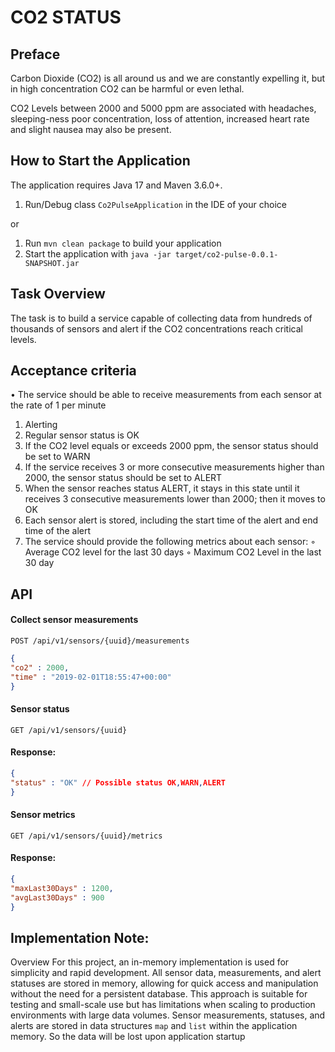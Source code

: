 # CO2 STATUS

## Preface

Carbon Dioxide (CO2) is all around us and we are constantly expelling it, but in
high concentration CO2 can be harmful or even lethal.

CO2 Levels between 2000 and 5000 ppm are associated with headaches, sleeping-ness poor concentration, loss of attention, increased heart rate and slight nausea
may also be present.


## How to Start the Application

The application requires Java 17 and Maven 3.6.0+.

1. Run/Debug class `Co2PulseApplication` in the IDE of your choice

or

1. Run `mvn clean package` to build your application
2. Start the application with `java -jar target/co2-pulse-0.0.1-SNAPSHOT.jar`
   

## Task Overview
The task is to build a service capable of collecting data from hundreds of thousands of sensors and alert if the CO2 concentrations reach critical levels.

## Acceptance criteria
  • The service should be able to receive measurements from each sensor at the rate of 1 per minute
1. Alerting
2. Regular sensor status is OK
3. If the CO2 level equals or exceeds 2000 ppm, the sensor status should be set to
   WARN
4. If the service receives 3 or more consecutive measurements higher than 2000,
   the sensor status should be set to ALERT
5. When the sensor reaches status ALERT, it stays in this state until it receives 3
   consecutive measurements lower than 2000; then it moves to OK
6. Each sensor alert is stored, including the start time of the alert and end time of
   the alert
7. The service should provide the following metrics about each sensor:
   ◦ Average CO2 level for the last 30 days
   ◦ Maximum CO2 Level in the last 30 day


## API
#### Collect sensor measurements
`POST /api/v1/sensors/{uuid}/measurements`
```json
{
"co2" : 2000,
"time" : "2019-02-01T18:55:47+00:00"
}
```


#### Sensor status
`GET /api/v1/sensors/{uuid}`
#### Response:
```json
{
"status" : "OK" // Possible status OK,WARN,ALERT
}
```

#### Sensor metrics
`GET /api/v1/sensors/{uuid}/metrics`
#### Response:
```json
{
"maxLast30Days" : 1200,
"avgLast30Days" : 900
}
```


## Implementation Note:

Overview
For this project, an in-memory implementation is used for simplicity and rapid development. All sensor data, measurements, and alert statuses are stored in memory, allowing for quick access and manipulation without the need for a persistent database. This approach is suitable for testing and small-scale use but has limitations when scaling to production environments with large data volumes.
Sensor measurements, statuses, and alerts are stored in data structures `map` and `list` within the application memory. So the data will be lost upon application startup
